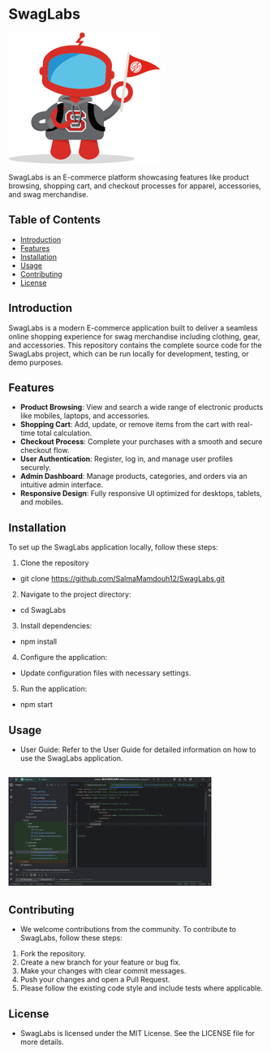# SwagLabs

![SwagLabs Logo](logo.jpg)

SwagLabs is an E-commerce platform showcasing features like product browsing, shopping cart, and checkout processes for apparel, accessories, and swag merchandise.
## Table of Contents

- [Introduction](#introduction)
- [Features](#features)
- [Installation](#installation)
- [Usage](#usage)
- [Contributing](#contributing)
- [License](#license)

## Introduction
SwagLabs is a modern E-commerce application built to deliver a seamless online shopping experience for swag merchandise including clothing, gear, and accessories. This repository contains the complete source code for the SwagLabs project, which can be run locally for development, testing, or demo purposes.
## Features
- **Product Browsing**: View and search a wide range of electronic products like mobiles, laptops, and accessories.
- **Shopping Cart**: Add, update, or remove items from the cart with real-time total calculation.
- **Checkout Process**: Complete your purchases with a smooth and secure checkout flow.
- **User Authentication**: Register, log in, and manage user profiles securely.
- **Admin Dashboard**: Manage products, categories, and orders via an intuitive admin interface.
- **Responsive Design**: Fully responsive UI optimized for desktops, tablets, and mobiles.

## Installation
To set up the SwagLabs application locally, follow these steps:

 1. Clone the repository
* git clone https://github.com/SalmaMamdouh12/SwagLabs.git

2. Navigate to the project directory:
*   cd SwagLabs

3. Install dependencies:
*   npm install

4. Configure the application:
* Update configuration files with necessary settings.

5. Run the application:
*   npm start

## Usage
* User Guide: Refer to the User Guide for detailed information on how to use the SwagLabs application.

## ![Usage Example](run.gif)

## Contributing
* We welcome contributions from the community. To contribute to SwagLabs, follow these steps:
1. Fork the repository.
2. Create a new branch for your feature or bug fix.
3. Make your changes with clear commit messages.
4. Push your changes and open a Pull Request.
5. Please follow the existing code style and include tests where applicable.

## License
* SwagLabs is licensed under the MIT License. See the LICENSE file for more details.